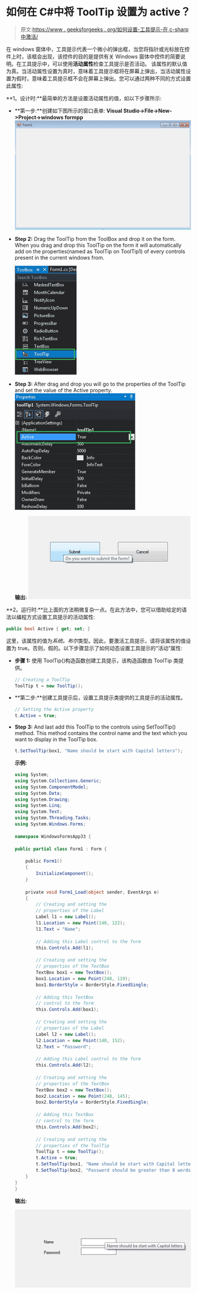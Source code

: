 # 如何在 C#中将 ToolTip 设置为 active？

> 原文:[https://www . geeksforgeeks . org/如何设置-工具提示-在 c-sharp 中激活/](https://www.geeksforgeeks.org/how-to-set-tooltip-to-active-in-c-sharp/)

在 windows 窗体中，工具提示代表一个微小的弹出框，当您将指针或光标放在控件上时，该框会出现，该控件的目的是提供有关 Windows 窗体中控件的简要说明。在工具提示中，可以使用**活动属性**检查工具提示是否活动。
该属性的默认值为真。当活动属性设置为真时，意味着工具提示框将在屏幕上弹出，当活动属性设置为假时，意味着工具提示框不会在屏幕上弹出。您可以通过两种不同的方式设置此属性:

**1。设计时:**最简单的方法是设置活动属性的值，如以下步骤所示:

*   **第一步:**创建如下图所示的窗口表单:
    **Visual Studio->File->New->Project->windows formpp**
    ![](img/de9202f1f4646167e60ea580d67273d9.png)
*   **Step 2:** Drag the ToolTip from the ToolBox and drop it on the form. When you drag and drop this ToolTip on the form it will automatically add on the properties(named as ToolTip on ToolTip1) of every controls present in the current windows from.

    ![](img/350d05c39f67ec9444b226e20fc599ec.png)

*   **Step 3:** After drag and drop you will go to the properties of the ToolTip and set the value of the Active property.
    ![](img/5b5fd5a4f3e91e384e236d08c92cbeb5.png)

    **输出:**
    ![](img/a9c99fc5a64ebf4384226643a98c7da5.png)

**2。运行时:**比上面的方法稍微复杂一点。在此方法中，您可以借助给定的语法以编程方式设置工具提示的活动属性:

```cs
public bool Active { get; set; }
```

这里，该属性的值为*系统。布尔*类型。因此，要激活工具提示，请将该属性的值设置为 true。否则，假的。以下步骤显示了如何动态设置工具提示的“活动”属性:

*   **步骤 1:** 使用 ToolTip()构造函数创建工具提示，该构造函数由 ToolTip 类提供。

    ```cs
    // Creating a ToolTip
    ToolTip t = new ToolTip();

    ```

*   **第二步:**创建工具提示后，设置工具提示类提供的工具提示的活动属性。

    ```cs
    // Setting the Active property
    t.Active = true;

    ```

*   **Step 3:** And last add this ToolTip to the controls using SetToolTip() method. This method contains the control name and the text which you want to display in the ToolTip box.

    ```cs
    t.SetToolTip(box1, "Name should be start with Capital letters");
    ```

    **示例:**

    ```cs
    using System;
    using System.Collections.Generic;
    using System.ComponentModel;
    using System.Data;
    using System.Drawing;
    using System.Linq;
    using System.Text;
    using System.Threading.Tasks;
    using System.Windows.Forms;

    namespace WindowsFormsApp33 {

    public partial class Form1 : Form {

        public Form1()
        {
            InitializeComponent();
        }

        private void Form1_Load(object sender, EventArgs e)
        {
            // Creating and setting the 
            // properties of the Label
            Label l1 = new Label();
            l1.Location = new Point(140, 122);
            l1.Text = "Name";

            // Adding this Label control to the form
            this.Controls.Add(l1);

            // Creating and setting the
            // properties of the TextBox
            TextBox box1 = new TextBox();
            box1.Location = new Point(248, 119);
            box1.BorderStyle = BorderStyle.FixedSingle;

            // Adding this TextBox 
            // control to the form
            this.Controls.Add(box1);

            // Creating and setting the 
            // properties of the Label
            Label l2 = new Label();
            l2.Location = new Point(140, 152);
            l2.Text = "Password";

            // Adding this Label control to the form
            this.Controls.Add(l2);

            // Creating and setting the
            // properties of the TextBox
            TextBox box2 = new TextBox();
            box2.Location = new Point(248, 145);
            box2.BorderStyle = BorderStyle.FixedSingle;

            // Adding this TextBox 
            // control to the form
            this.Controls.Add(box2);

            // Creating and setting the
            // properties of the ToolTip
            ToolTip t = new ToolTip();
            t.Active = true;
            t.SetToolTip(box1, "Name should be start with Capital letters");
            t.SetToolTip(box2, "Password should be greater than 8 words");
        }
    }
    }
    ```

    **输出:**

    ![](img/47302d9af4fde14a29574bfff1cb3b67.png)